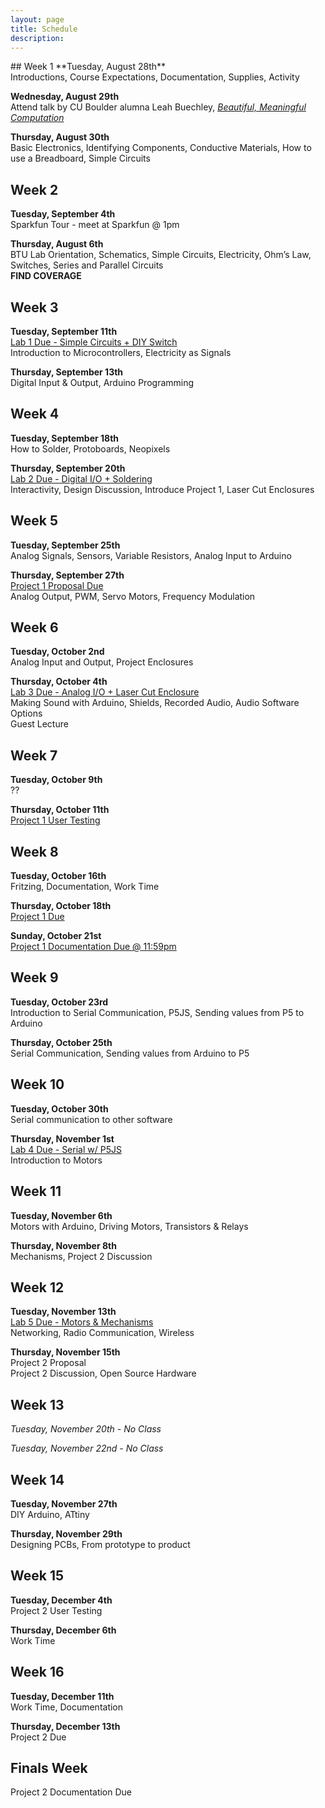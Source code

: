 ```yaml
---
layout: page
title: Schedule
description:
---
```


<span class="week">
## Week 1
<span class="ass">**Tuesday, August 28th**</span> <br>
Introductions, Course Expectations, Documentation, Supplies, Activity

<span class="ass">**Wednesday, August 29th**</span> <br>
Attend talk by CU Boulder alumna Leah Buechley, *[Beautiful, Meaningful Computation](https://www.colorado.edu/atlas/2018/08/14/leah-buechley-cu-boulder-alumna-speaks-beautiful-meaningful-computation)*

<span class="ass">**Thursday, August 30th**</span> <br>
Basic Electronics, Identifying Components, Conductive Materials, How to use a Breadboard, Simple Circuits


## Week 2
<span class="ass">**Tuesday, September 4th**</span> <br>
Sparkfun Tour - meet at Sparkfun @ 1pm

<span class="ass">**Thursday, August 6th**</span> <br>
BTU Lab Orientation, Schematics, Simple Circuits, Electricity, Ohm’s Law, Switches, Series and Parallel Circuits<br>
**FIND COVERAGE**


## Week 3
<span class="ass">**Tuesday, September 11th**</span> <br>
<span class="lab">[Lab 1 Due - Simple Circuits + DIY Switch](/object-f18/lab1)</span><br>
Introduction to Microcontrollers, Electricity as Signals

<span class="ass">**Thursday, September 13th**</span> <br>
Digital Input & Output, Arduino Programming


## Week 4
<span class="ass">**Tuesday, September 18th**</span> <br>
How to Solder, Protoboards, Neopixels

<span class="ass">**Thursday, September 20th**</span> <br>
<span class="lab">[Lab 2 Due - Digital I/O + Soldering](/object-f18/lab2)</span><br>
Interactivity, Design Discussion, Introduce Project 1, Laser Cut Enclosures


## Week 5
<span class="ass">**Tuesday, September 25th**</span> <br>
Analog Signals, Sensors, Variable Resistors, Analog Input to Arduino

<span class="ass">**Thursday, September 27th**</span> <br>
<span class="proj">[Project 1 Proposal Due](/object-f18/project1)</span><br>
Analog Output, PWM, Servo Motors, Frequency Modulation


## Week 6
<span class="ass">**Tuesday, October 2nd**</span> <br>
Analog Input and Output, Project Enclosures

<span class="ass">**Thursday, October 4th**</span> <br>
<span class="lab">[Lab 3 Due - Analog I/O + Laser Cut Enclosure](/object-f18/lab3)</span><br>
Making Sound with Arduino, Shields, Recorded Audio, Audio Software Options <br>
Guest Lecture


## Week 7
<span class="ass">**Tuesday, October 9th**</span> <br>
??

<span class="ass">**Thursday, October 11th**</span> <br>
<span class="proj">[Project 1 User Testing](/object-f18/project1)</span><br>


## Week 8
<span class="ass">**Tuesday, October 16th**</span> <br>
Fritzing, Documentation, Work Time

<span class="ass">**Thursday, October 18th**</span> <br>
<span class="proj">[Project 1 Due](/object-f18/project1)</span><br>

<span class="ass">**Sunday, October 21st**</span> <br>
<span class="proj">[Project 1 Documentation Due @ 11:59pm](/object-f18/project1)</span>



## Week 9
<span class="ass">**Tuesday, October 23rd**</span> <br>
Introduction to Serial Communication, P5JS, Sending values from P5 to Arduino

<span class="ass">**Thursday, October 25th**</span> <br>
Serial Communication, Sending values from Arduino to P5

## Week 10
<span class="ass">**Tuesday, October 30th**</span> <br>
Serial communication to other software

<span class="ass">**Thursday, November 1st**</span> <br>
<span class="lab">[Lab 4 Due - Serial w/ P5JS](/object-f18/lab4)</span><br>
Introduction to Motors


## Week 11
<span class="ass">**Tuesday, November 6th**</span> <br>
Motors with Arduino, Driving Motors, Transistors & Relays

<span class="ass">**Thursday, November 8th**</span> <br>
Mechanisms, Project 2 Discussion


## Week 12
<span class="ass">**Tuesday, November 13th**</span> <br>
<span class="lab">[Lab 5 Due - Motors & Mechanisms](/object-f18/lab5)</span><br>
Networking, Radio Communication, Wireless

<span class="ass">**Thursday, November 15th**</span> <br>
<span class="proj">Project 2 Proposal</span><br>
Project 2 Discussion, Open Source Hardware


## Week 13
*Tuesday, November 20th - No Class*

*Tuesday, November 22nd - No Class*


## Week 14
<span class="ass">**Tuesday, November 27th**</span> <br>
DIY Arduino, ATtiny

<span class="ass">**Thursday, November 29th**</span> <br>
Designing PCBs, From prototype to product


## Week 15
<span class="ass">**Tuesday, December 4th**</span> <br>
<span class="proj">Project 2 User Testing</span><br>

<span class="ass">**Thursday, December 6th**</span> <br>
Work Time


## Week 16
<span class="ass">**Tuesday, December 11th**</span> <br>
Work Time, Documentation

<span class="ass">**Thursday, December 13th**</span> <br>
<span class="proj">Project 2 Due</span><br>

## Finals Week
<span class="proj">Project 2 Documentation Due</span><br>

<!--
<br>
<br>
<br>


<span class="fornext">For Next Class:</span>

+ Read [Analog vs. Digital](https://learn.sparkfun.com/tutorials/analog-vs-digital)
+ Read [Sensors: The Basics](https://itp.nyu.edu/physcomp/lessons/sensors-the-basics/)
+ Watch [Sensors 1](https://vimeo.com/102042976) and [Sensors 2](https://vimeo.com/102044250)
+ Read [Pulse-width Modulation](https://learn.sparkfun.com/tutorials/pulse-width-modulation) -->
